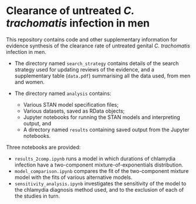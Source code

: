 # Clearance of untreated _C. trachomatis_ infection in men

This repository contains code and other supplementary information for evidence synthesis of the clearance rate of untreated genital _C. trachomatis_ infection in men.

* The directory named `search_strategy` contains details of the search strategy used for updating reviews of the evidence, and a supplementary table (`data.pdf`) summarising all the data used, from men and women.

* The directory named `analysis` contains:
	- Various STAN model specification files;
	- Various datasets, saved as RData objects;
	- Jupyter notebooks for running the STAN models and interpreting output, and
	- A directory named `results` containing saved output from the Jupyter notebooks.
	
Three notebooks are provided:

* `results_2comp.ipynb` runs a model in which durations of chlamydia infection have a two-component mixture-of-exponentials distribution.
* `model_comparison.ipynb` compares the fit of the two-component mixture model with the fits of various alternative models.
* `sensitivity_analysis.ipynb` investigates the sensitivity of the model to the chlamydia diagnosis method used, and to the exclusion of each of the studies in turn.